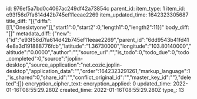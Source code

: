 id: 976ef5a7bd0c4067ac249df42a73854c
parent_id: 
item_type: 1
item_id: e93f56d7fa614d42b745ef11eeae2269
item_updated_time: 1642323305687
title_diff: "[{\"diffs\":[[1,\"Onesixtyone\"]],\"start1\":0,\"start2\":0,\"length1\":0,\"length2\":11}]"
body_diff: "[]"
metadata_diff: {"new":{"id":"e93f56d7fa614d42b745ef11eeae2269","parent_id":"6dd9543b41fd414e8a3d191888776fcb","latitude":"1.36730000","longitude":"103.80140000","altitude":"0.0000","author":"","source_url":"","is_todo":0,"todo_due":0,"todo_completed":0,"source":"joplin-desktop","source_application":"net.cozic.joplin-desktop","application_data":"","order":1642323291261,"markup_language":1,"is_shared":0,"share_id":"","conflict_original_id":"","master_key_id":""},"deleted":[]}
encryption_cipher_text: 
encryption_applied: 0
updated_time: 2022-01-16T08:55:29.280Z
created_time: 2022-01-16T08:55:29.280Z
type_: 13
